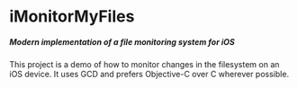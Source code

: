 iMonitorMyFiles
===============
##### *Modern implementation of a file monitoring system for iOS*

This project is a demo of how to monitor changes in the filesystem on an iOS device. It uses GCD and prefers Objective-C over C wherever possible.
